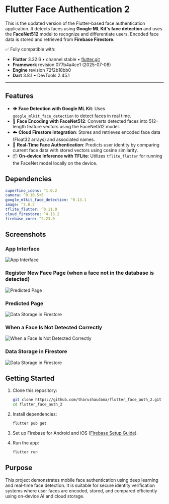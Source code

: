 # Flutter Face Authentication 2

This is the updated version of the Flutter-based face authentication application. It detects faces using **Google ML Kit's face detection** and uses the **FaceNet512** model to recognize and differentiate users. Encoded face data is stored and retrieved from **Firebase Firestore**.

✅ Fully compatible with:
- **Flutter** 3.32.6 • channel stable • [flutter.git](https://github.com/flutter/flutter.git)  
- **Framework** revision 077b4a4ce1 (2025-07-08)  
- **Engine** revision 72f2b18bb0  
- **Dart** 3.8.1 • DevTools 2.45.1

---

## Features

- 👁️ **Face Detection with Google ML Kit**: Uses `google_mlkit_face_detection` to detect faces in real time.
- 🧠 **Face Encoding with FaceNet512**: Converts detected faces into 512-length feature vectors using the FaceNet512 model.
- ☁️ **Cloud Firestore Integration**: Stores and retrieves encoded face data (Float32 arrays) and associated names.
- 🔄 **Real-Time Face Authentication**: Predicts user identity by comparing current face data with stored vectors using cosine similarity.
- 📦 **On-device Inference with TFLite**: Utilizes `tflite_flutter` for running the FaceNet model locally on the device.

## Dependencies

```yaml
cupertino_icons: ^1.0.2
camera: ^0.10.5+5
google_mlkit_face_detection: ^0.13.1
image: ^3.0.2
tflite_flutter: ^0.11.0
cloud_firestore: ^4.13.2
firebase_core: ^2.23.0
````

## Screenshots

### App Interface

![App Interface](screenshots/01.jpg)

### Register New Face Page (when a face not in the database is detected)

![Predicted Page](screenshots/02.jpg)

### Predicted Page

![Data Storage in Firestore](screenshots/03.jpg)

### When a Face Is Not Detected Correctly

![When a Face Is Not Detected Correctly](screenshots/04.jpg)

### Data Storage in Firestore

![Data Storage in Firestore](screenshots/05.jpg)

## Getting Started

1. Clone this repository:

   ```bash
   git clone https://github.com/tharushaudana/flutter_face_auth_2.git
   cd flutter_face_auth_2
   ```

2. Install dependencies:

   ```bash
   flutter pub get
   ```

3. Set up Firebase for Android and iOS ([Firebase Setup Guide](https://firebase.google.com/docs/flutter/setup)).

4. Run the app:

   ```bash
   flutter run
   ```

## Purpose

This project demonstrates mobile face authentication using deep learning and real-time face detection. It is suitable for secure identity verification systems where user faces are encoded, stored, and compared efficiently using on-device AI and cloud storage.
